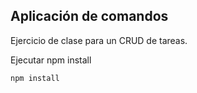 ## Aplicación de comandos

Ejercicio de clase para un CRUD de tareas.

Ejecutar npm install

```npm install ```
